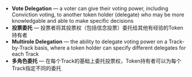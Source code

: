 - **Vote Delegation** — a voter can give their voting power, including Conviction voting, to another token holder (delegate) who may be more knowledgable and able to make specific decisions
- **投票委托** — 投票者将其投票权（包括信念投票）委托给其他有经验的Token持有者
 - **Multirole Delegation** — the ability to delegate voting power on a Track-by-Track basis, where a token holder can specify different delegates for each Track
 - **多角色委托** — 在每个Track的基础上委托投票权，Token持有者可以为每个Track指定不同的委托
